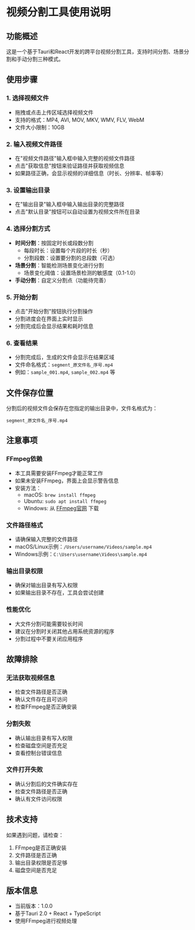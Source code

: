 # 视频分割工具使用说明

## 功能概述
这是一个基于Tauri和React开发的跨平台视频分割工具，支持时间分割、场景分割和手动分割三种模式。

## 使用步骤

### 1. 选择视频文件
- 拖拽或点击上传区域选择视频文件
- 支持的格式：MP4, AVI, MOV, MKV, WMV, FLV, WebM
- 文件大小限制：10GB

### 2. 输入视频文件路径
- 在"视频文件路径"输入框中输入完整的视频文件路径
- 点击"获取信息"按钮来验证路径并获取视频信息
- 如果路径正确，会显示视频的详细信息（时长、分辨率、帧率等）

### 3. 设置输出目录
- 在"输出目录"输入框中输入输出目录的完整路径
- 点击"默认目录"按钮可以自动设置为视频文件所在目录

### 4. 选择分割方式
- **时间分割**：按固定时长或段数分割
  - 每段时长：设置每个片段的时长（秒）
  - 分割段数：设置要分割的总段数（可选）
- **场景分割**：智能检测场景变化进行分割
  - 场景变化阈值：设置场景检测的敏感度（0.1-1.0）
- **手动分割**：自定义分割点（功能待完善）

### 5. 开始分割
- 点击"开始分割"按钮执行分割操作
- 分割进度会在界面上实时显示
- 分割完成后会显示结果和耗时信息

### 6. 查看结果
- 分割完成后，生成的文件会显示在结果区域
- 文件命名格式：`segment_原文件名_序号.mp4`
- 例如：`sample_001.mp4`, `sample_002.mp4` 等

## 文件保存位置
分割后的视频文件会保存在您指定的输出目录中，文件名格式为：
```
segment_原文件名_序号.mp4
```

## 注意事项

### FFmpeg依赖
- 本工具需要安装FFmpeg才能正常工作
- 如果未安装FFmpeg，界面上会显示警告信息
- 安装方法：
  - macOS: `brew install ffmpeg`
  - Ubuntu: `sudo apt install ffmpeg`
  - Windows: 从 [FFmpeg官网](https://ffmpeg.org/download.html) 下载

### 文件路径格式
- 请确保输入完整的文件路径
- macOS/Linux示例：`/Users/username/Videos/sample.mp4`
- Windows示例：`C:\Users\username\Videos\sample.mp4`

### 输出目录权限
- 确保对输出目录有写入权限
- 如果输出目录不存在，工具会尝试创建

### 性能优化
- 大文件分割可能需要较长时间
- 建议在分割时关闭其他占用系统资源的程序
- 分割过程中不要关闭应用程序

## 故障排除

### 无法获取视频信息
- 检查文件路径是否正确
- 确认文件存在且可访问
- 检查FFmpeg是否正确安装

### 分割失败
- 确认输出目录有写入权限
- 检查磁盘空间是否充足
- 查看控制台错误信息

### 文件打开失败
- 确认分割后的文件确实存在
- 检查文件路径是否正确
- 确认有文件访问权限

## 技术支持
如果遇到问题，请检查：
1. FFmpeg是否正确安装
2. 文件路径是否正确
3. 输出目录权限是否足够
4. 磁盘空间是否充足

## 版本信息
- 当前版本：1.0.0
- 基于Tauri 2.0 + React + TypeScript
- 使用FFmpeg进行视频处理